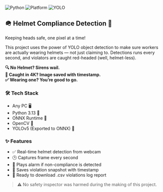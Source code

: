 ![Python](https://img.shields.io/badge/Python-3.11-blue)
![Platform](https://img.shields.io/badge/VS-Code%20Pi-lightgrey)
![YOLO](https://img.shields.io/badge/ObjectDetection-YOLOv5-yellow)

## 🪖 Helmet Compliance Detection 🚨  
Keeping heads safe, one pixel at a time!

This project uses the power of YOLO object detection to make sure workers are actually wearing helmets — not just claiming to. Detections runs every second, and violators are caught red-headed (well, helmet-less).

**🔍 No Helmet? Sirens wail.**  
**📸 Caught in 4K? Image saved with timestamp.**  
**✅ Wearing one? You’re good to go.**

### 🛠 Tech Stack
- Any PC 🖥️  
- Python 3.13 🐍  
- ONNX Runtime 🧠  
- OpenCV 🎥  
- YOLOv5 (Exported to ONNX) 🚀  

### ✨ Features
- ✅ Real-time helmet detection from webcam
- 🕒 Captures frame every second
- 🚨 Plays alarm if non-compliance is detected
- 📸 Saves violation snapshot with timestamp
- 💾 Ready to download .csv violations log report

> ⚠️ No safety inspector was harmed during the making of this project.
